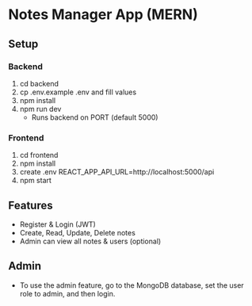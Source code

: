 # Notes Manager App (MERN)

## Setup

### Backend
1. cd backend
2. cp .env.example .env and fill values
3. npm install
4. npm run dev
   - Runs backend on PORT (default 5000)

### Frontend
1. cd frontend
2. npm install
3. create .env REACT_APP_API_URL=http://localhost:5000/api
4. npm start

## Features
- Register & Login (JWT)
- Create, Read, Update, Delete notes
- Admin can view all notes & users (optional)

## Admin 
- To use the admin feature, go to the MongoDB database, set the user role to admin, and then login.